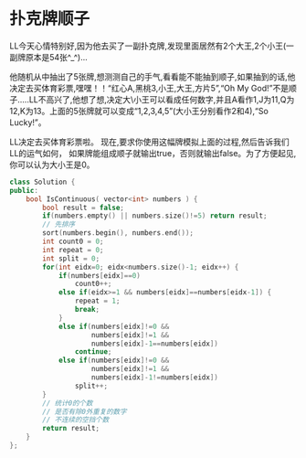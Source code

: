 # 扑克牌顺子

LL今天心情特别好,因为他去买了一副扑克牌,发现里面居然有2个大王,2个小王(一副牌原本是54张^_^)...

他随机从中抽出了5张牌,想测测自己的手气,看看能不能抽到顺子,如果抽到的话,他决定去买体育彩票,嘿嘿！！“红心A,黑桃3,小王,大王,方片5”,“Oh My God!”不是顺子.....LL不高兴了,他想了想,决定大\小王可以看成任何数字,并且A看作1,J为11,Q为12,K为13。上面的5张牌就可以变成“1,2,3,4,5”(大小王分别看作2和4),“So Lucky!”。

LL决定去买体育彩票啦。 现在,要求你使用这幅牌模拟上面的过程,然后告诉我们LL的运气如何， 如果牌能组成顺子就输出true，否则就输出false。为了方便起见,你可以认为大小王是0。

```cpp
class Solution {
public:
    bool IsContinuous( vector<int> numbers ) {
        bool result = false;
        if(numbers.empty() || numbers.size()!=5) return result;
        // 先排序
        sort(numbers.begin(), numbers.end());
        int count0 = 0;
        int repeat = 0;
        int split = 0;
        for(int eidx=0; eidx<numbers.size()-1; eidx++) {
            if(numbers[eidx]==0)
                count0++;
            else if(eidx>=1 && numbers[eidx]==numbers[eidx-1]) {
                repeat = 1;
                break;
            }
            else if(numbers[eidx]!=0 && 
                    numbers[eidx]!=1 && 
                    numbers[eidx]-1==numbers[eidx])
                continue;
            else if(numbers[eidx]!=0 && 
                    numbers[eidx]!=1 && 
                    numbers[eidx]-1!=numbers[eidx])
                split++;
        }
        // 统计0的个数
        // 是否有除0外重复的数字
        // 不连续的空挡个数
        return result;
    }
};
```
